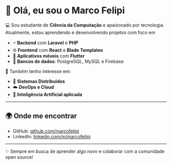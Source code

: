 # 👋 Olá, eu sou o Marco Felipi

💻 Sou estudante de **Ciência da Computação** e apaixonado por tecnologia.  
Atualmente, estou aprendendo e desenvolvendo projetos com foco em

- ⚡ **Backend** com **Laravel** e **PHP**  
- 🌐 **Frontend** com **React** e **Blade Templates**  
- 📱 **Aplicativos móveis** com **Flutter**  
- 🐘 **Bancos de dados**: PostgreSQL, MySQL e Firebase  

🔎 Também tenho interesse em:
- 🚀 **Sistemas Distribuídos**  
- ☁️ **DevOps e Cloud**  
- 🤖 **Inteligência Artificial aplicada**  

---

## 🌍 Onde me encontrar
- GitHub: [github.com/marcofelipi](https://github.com/marcofelipi)  
- LinkedIn: [linkedin.com/in/marcofelipi](https://www.linkedin.com/in/marcofelipi)  

---

✨ Sempre em busca de aprender algo novo e colaborar com a comunidade open source!
